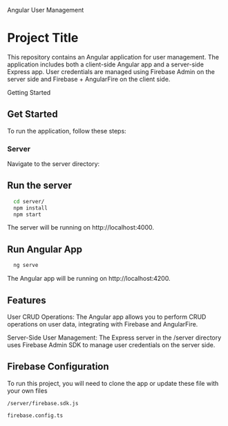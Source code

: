 Angular User Management
# Project Title

This repository contains an Angular application for user management. The application includes both a client-side Angular app and a server-side Express app. User credentials are managed using Firebase Admin on the server side and Firebase + AngularFire on the client side.

Getting Started


## Get Started
To run the application, follow these steps:

### Server
Navigate to the server directory:




## Run the server


```bash
  cd server/
  npm install
  npm start

```
The server will be running on http://localhost:4000.



## Run Angular App
```bash
  ng serve
```
The Angular app will be running on http://localhost:4200.


## Features
User CRUD Operations: The Angular app allows you to perform CRUD operations on user data, integrating with Firebase and AngularFire.

Server-Side User Management: The Express server in the /server directory uses Firebase Admin SDK to manage user credentials on the server side.




## Firebase Configuration

To run this project, you will need to clone the app or update these file with your own files

`/server/firebase.sdk.js`

`firebase.config.ts`


